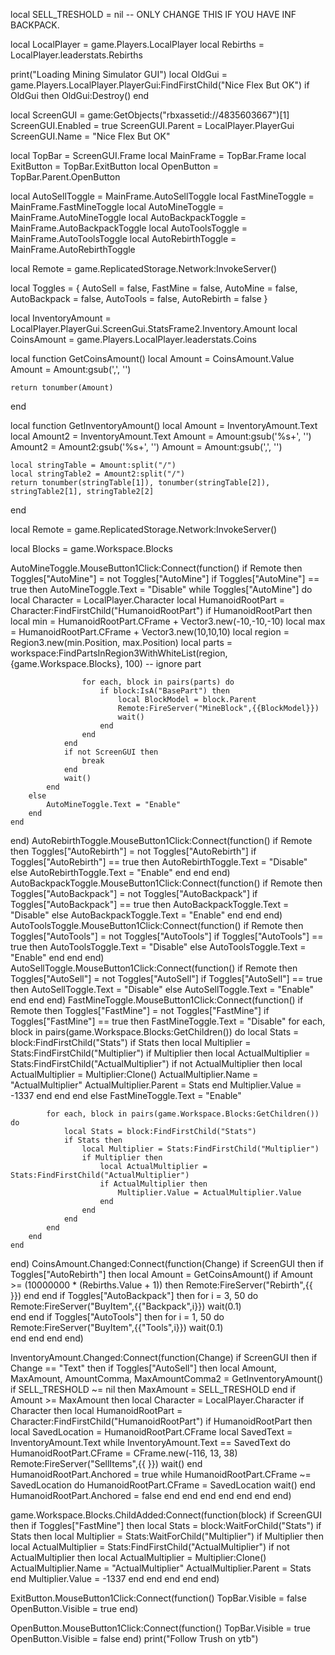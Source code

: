 local SELL_TRESHOLD = nil -- ONLY CHANGE THIS IF YOU HAVE INF BACKPACK.
 
local LocalPlayer = game.Players.LocalPlayer
local Rebirths = LocalPlayer.leaderstats.Rebirths
 
print("Loading Mining Simulator GUI")
local OldGui = game.Players.LocalPlayer.PlayerGui:FindFirstChild("Nice Flex But OK")
if OldGui then
	OldGui:Destroy()
end
 
local ScreenGUI = game:GetObjects("rbxassetid://4835603667")[1]
ScreenGUI.Enabled = true
ScreenGUI.Parent = LocalPlayer.PlayerGui
ScreenGUI.Name = "Nice Flex But OK"
 
local TopBar = ScreenGUI.Frame
local MainFrame = TopBar.Frame
local ExitButton = TopBar.ExitButton
local OpenButton = TopBar.Parent.OpenButton
 
local AutoSellToggle = MainFrame.AutoSellToggle
local FastMineToggle = MainFrame.FastMineToggle
local AutoMineToggle = MainFrame.AutoMineToggle
local AutoBackpackToggle = MainFrame.AutoBackpackToggle
local AutoToolsToggle = MainFrame.AutoToolsToggle
local AutoRebirthToggle = MainFrame.AutoRebirthToggle
 
local Remote = game.ReplicatedStorage.Network:InvokeServer()
 
local Toggles = {
	AutoSell = false,
	FastMine = false,
	AutoMine = false,
	AutoBackpack = false,
	AutoTools = false,
	AutoRebirth = false
}
 
local InventoryAmount = LocalPlayer.PlayerGui.ScreenGui.StatsFrame2.Inventory.Amount
local CoinsAmount = game.Players.LocalPlayer.leaderstats.Coins
 
local function GetCoinsAmount()
	local Amount = CoinsAmount.Value
	Amount = Amount:gsub(',', '')
 
	return tonumber(Amount)
end
 
local function GetInventoryAmount()
	local Amount = InventoryAmount.Text
	local Amount2 = InventoryAmount.Text
	Amount = Amount:gsub('%s+', '')
	Amount2 = Amount2:gsub('%s+', '')
	Amount = Amount:gsub(',', '')
 
	local stringTable = Amount:split("/")
	local stringTable2 = Amount2:split("/")
	return tonumber(stringTable[1]), tonumber(stringTable[2]), stringTable2[1], stringTable2[2]
end
 
local Remote = game.ReplicatedStorage.Network:InvokeServer()
 
local Blocks = game.Workspace.Blocks
 
AutoMineToggle.MouseButton1Click:Connect(function()
	if Remote then
		Toggles["AutoMine"] = not Toggles["AutoMine"]
		if Toggles["AutoMine"] == true then
			AutoMineToggle.Text = "Disable"
			while Toggles["AutoMine"] do
				local Character = LocalPlayer.Character
				local HumanoidRootPart = Character:FindFirstChild("HumanoidRootPart")
				if HumanoidRootPart then
					local min = HumanoidRootPart.CFrame + Vector3.new(-10,-10,-10)
					local max = HumanoidRootPart.CFrame + Vector3.new(10,10,10)
					local region = Region3.new(min.Position, max.Position)
					local parts = workspace:FindPartsInRegion3WithWhiteList(region, {game.Workspace.Blocks}, 100) --  ignore part
 
					for each, block in pairs(parts) do
						if block:IsA("BasePart") then
							local BlockModel = block.Parent
				            Remote:FireServer("MineBlock",{{BlockModel}})
							wait()
						end
					end
				end
				if not ScreenGUI then
					break
				end
				wait()
			end
		else
			AutoMineToggle.Text = "Enable"
		end
	end
end)
AutoRebirthToggle.MouseButton1Click:Connect(function()
	if Remote then
		Toggles["AutoRebirth"] = not Toggles["AutoRebirth"]
		if Toggles["AutoRebirth"] == true then
			AutoRebirthToggle.Text = "Disable"
		else
			AutoRebirthToggle.Text = "Enable"
		end
	end
end)
AutoBackpackToggle.MouseButton1Click:Connect(function()
	if Remote then
		Toggles["AutoBackpack"] = not Toggles["AutoBackpack"]
		if Toggles["AutoBackpack"] == true then
			AutoBackpackToggle.Text = "Disable"
		else
			AutoBackpackToggle.Text = "Enable"
		end
	end
end)
AutoToolsToggle.MouseButton1Click:Connect(function()
	if Remote then
		Toggles["AutoTools"] = not Toggles["AutoTools"]
		if Toggles["AutoTools"] == true then
			AutoToolsToggle.Text = "Disable"
		else
			AutoToolsToggle.Text = "Enable"
		end
	end
end)
AutoSellToggle.MouseButton1Click:Connect(function()
	if Remote then
		Toggles["AutoSell"] = not Toggles["AutoSell"]
		if Toggles["AutoSell"] == true then
			AutoSellToggle.Text = "Disable"
		else
			AutoSellToggle.Text = "Enable"
		end
	end
end)
FastMineToggle.MouseButton1Click:Connect(function()
	if Remote then
		Toggles["FastMine"] = not Toggles["FastMine"]
		if Toggles["FastMine"] == true then
			FastMineToggle.Text = "Disable"
			for each, block in pairs(game.Workspace.Blocks:GetChildren()) do
				local Stats = block:FindFirstChild("Stats")
				if Stats then
					local Multiplier = Stats:FindFirstChild("Multiplier")
					if Multiplier then
						local ActualMultiplier = Stats:FindFirstChild("ActualMultiplier")
						if not ActualMultiplier then
							local ActualMultiplier = Multiplier:Clone()
							ActualMultiplier.Name = "ActualMultiplier"
							ActualMultiplier.Parent = Stats
						end
						Multiplier.Value = -1337
					end
				end
			end
		else
			FastMineToggle.Text = "Enable"
 
			for each, block in pairs(game.Workspace.Blocks:GetChildren()) do
				local Stats = block:FindFirstChild("Stats")
				if Stats then
					local Multiplier = Stats:FindFirstChild("Multiplier")
					if Multiplier then
						local ActualMultiplier = Stats:FindFirstChild("ActualMultiplier")
						if ActualMultiplier then
							Multiplier.Value = ActualMultiplier.Value
						end
					end
				end
			end
		end
	end
end)
CoinsAmount.Changed:Connect(function(Change)
	if ScreenGUI then
		if Toggles["AutoRebirth"] then
			local Amount = GetCoinsAmount()
			if Amount >= (10000000 * (Rebirths.Value + 1)) then
				Remote:FireServer("Rebirth",{{					                }})
			end
		end
		if Toggles["AutoBackpack"] then
			for i = 3, 50 do
				Remote:FireServer("BuyItem",{{"Backpack",i}})
				wait(0.1)			
			end
		end
		if Toggles["AutoTools"] then
			for i = 1, 50 do
				Remote:FireServer("BuyItem",{{"Tools",i}})
				wait(0.1)			
			end
		end
	end
end)
 
InventoryAmount.Changed:Connect(function(Change)
	if ScreenGUI then
		if Change == "Text" then
			if Toggles["AutoSell"] then
				local Amount, MaxAmount, AmountComma, MaxAmountComma2 = GetInventoryAmount()
				if SELL_TRESHOLD ~= nil then
					MaxAmount = SELL_TRESHOLD
				end
				if Amount >= MaxAmount then
					local Character = LocalPlayer.Character
					if Character then
						local HumanoidRootPart = Character:FindFirstChild("HumanoidRootPart")
						if HumanoidRootPart then
							local SavedLocation = HumanoidRootPart.CFrame
							local SavedText = InventoryAmount.Text
							while InventoryAmount.Text == SavedText do
								HumanoidRootPart.CFrame = CFrame.new(-116, 13, 38)
								Remote:FireServer("SellItems",{{               }})
								wait()
						 	end
							HumanoidRootPart.Anchored = true
							while HumanoidRootPart.CFrame ~= SavedLocation do
								HumanoidRootPart.CFrame = SavedLocation
							wait()
							end
							HumanoidRootPart.Anchored = false
						end
					end
				end
			end
		end
	end
end)
 
game.Workspace.Blocks.ChildAdded:Connect(function(block)
	if ScreenGUI then
		if Toggles["FastMine"] then
			local Stats = block:WaitForChild("Stats")
			if Stats then
				local Multiplier = Stats:WaitForChild("Multiplier")
				if Multiplier then
					local ActualMultiplier = Stats:FindFirstChild("ActualMultiplier")
					if not ActualMultiplier then
						local ActualMultiplier = Multiplier:Clone()
						ActualMultiplier.Name = "ActualMultiplier"
						ActualMultiplier.Parent = Stats
					end
					Multiplier.Value = -1337
				end
			end
		end
	end
end)
 
ExitButton.MouseButton1Click:Connect(function()
	TopBar.Visible = false
	OpenButton.Visible = true
end)
 
OpenButton.MouseButton1Click:Connect(function()
	TopBar.Visible = true
	OpenButton.Visible = false
end)
print("Follow Trush on ytb")
